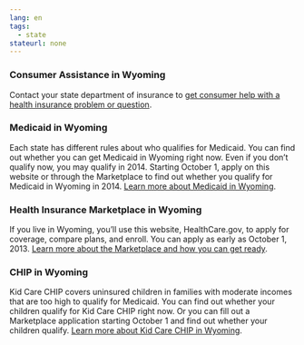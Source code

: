 ```yaml
--- 
lang: en 
tags: 
  - state
stateurl: none 
--- 
```


### Consumer Assistance in Wyoming

Contact your state department of insurance to [get consumer help with a health insurance problem or question](http://insurance.state.wy.us/).

### Medicaid in Wyoming

Each state has different rules about who qualifies for Medicaid. You can find out whether you can get Medicaid in Wyoming right now. Even if you don’t qualify now, you may qualify in 2014. Starting October 1, apply on this website or through the Marketplace to find out whether you qualify for Medicaid in Wyoming in 2014. [Learn more about Medicaid in Wyoming](https://healthlink.wyo.gov/).

### Health Insurance Marketplace in Wyoming

If you live in Wyoming, you’ll use this website, HealthCare.gov, to apply for coverage, compare plans, and enroll. You can apply as early as October 1, 2013. [Learn more about the Marketplace and how you can get ready](/how-can-i-get-ready-to-enroll-in-the-marketplace).

### CHIP in Wyoming

Kid Care CHIP covers uninsured children in families with moderate incomes that are too high to qualify for Medicaid. You can find out whether your children qualify for Kid Care CHIP right now. Or you can fill out a Marketplace application starting October 1 and find out whether your children qualify. [Learn more about Kid Care CHIP in Wyoming](https://healthlink.wyo.gov/).
